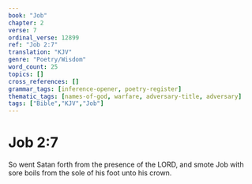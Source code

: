 ```yaml
---
book: "Job"
chapter: 2
verse: 7
ordinal_verse: 12899
ref: "Job 2:7"
translation: "KJV"
genre: "Poetry/Wisdom"
word_count: 25
topics: []
cross_references: []
grammar_tags: [inference-opener, poetry-register]
thematic_tags: [names-of-god, warfare, adversary-title, adversary]
tags: ["Bible","KJV","Job"]
---
```


# Job 2:7

So went Satan forth from the presence of the LORD, and smote Job with sore boils from the sole of his foot unto his crown.
